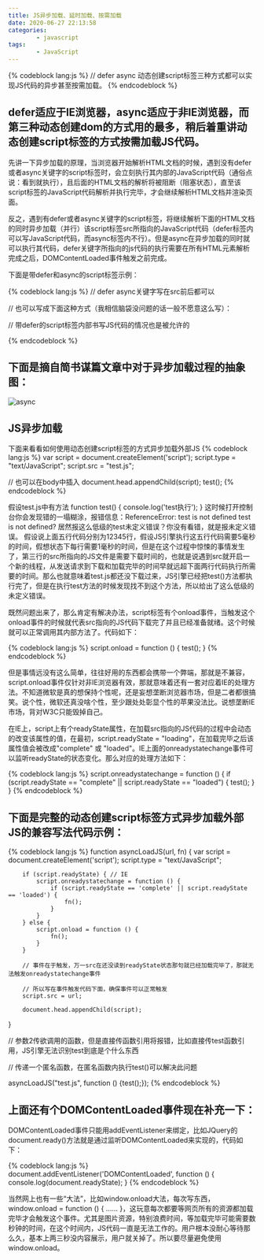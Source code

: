 ```yaml
---
title: JS异步加载、延时加载、按需加载
date: 2020-06-27 22:13:58
categories:
        - javascript
tags:
        - JavaScript
---
```


{% codeblock lang:js %}
// defer  async  动态创建script标签三种方式都可以实现JS代码的异步甚至按需加载。
{% endcodeblock %}

## defer适应于IE浏览器，async适应于非IE浏览器，而第三种动态创建dom的方式用的最多，稍后着重讲动态创建script标签的方式按需加载JS代码。

先讲一下异步加载的原理，当浏览器开始解析HTML文档的时候，遇到没有defer或者async关键字的script标签时，会立刻执行其内部的JavaScript代码（通俗点说：看到就执行），且后面的HTML文档的解析将被阻断（阻塞状态），直至该script标签的JavaScript代码解析并执行完毕，才会继续解析HTML文档并渲染页面。

反之，遇到有defer或者async关键字的script标签，将继续解析下面的HTML文档的同时异步加载（并行）该script标签src所指向的JavaScript代码（defer标签内可以写JavaScript代码，而async标签内不行）。但是async在异步加载的同时就可以执行其代码，defer关键字所指向的js代码的执行需要在所有HTML元素解析完成之后，DOMContentLoaded事件触发之前完成。

下面是带defer和async的script标签示例：

{% codeblock lang:js %}
// defer async关键字写在src前后都可以
<script defer src="test.js"></script>
<script async src="test.js"></script>

// 也可以写成下面这种方式（我相信脑袋没问题的话一般不愿意这么写）：
<script defer="defer" src="test.js"></script>

// 带defer的script标签内部书写JS代码的情况也是被允许的
<script defer="defer" src="test.js">console.log(this);</script>
{% endcodeblock %}


## 下面是摘自简书谋篇文章中对于异步加载过程的抽象图：

![async](http://image-i99.test.upcdn.net/i99-images/js-async.png)


## JS异步加载

下面来看看如何使用动态创建script标签的方式异步加载外部JS
{% codeblock lang:js %}
var script = document.createElement('script');
script.type = "text/JavaScript";
script.src = "test.js";

// 也可以在body中插入
document.head.appendChild(script);
test();
{% endcodeblock %}

假设test.js中有方法 function test() { console.log('test执行'); }
这时候打开控制台你会发现错的一塌糊涂，报错信息：ReferenceError: test is not defined
test is not defined? 居然报这么低级的test未定义错误？你没有看错，就是报未定义错误。
假设说上面五行代码分别为12345行，假设JS引擎执行这五行代码需要5毫秒的时间，假想状态下每行需要1毫秒的时间，但是在这个过程中惊悚的事情发生了，第三行的src所指向的JS文件是需要下载时间的，也就是说遇到src就开启一个新的线程，从发送请求到下载和加载完毕的时间早就远超下面两行代码执行所需要的时间。那么也就意味着test.js都还没下载过来，JS引擎已经把test()方法都执行完了，但是在执行test方法的时候发现找不到这个方法，所以给出了这么低级的未定义错误。

既然问题出来了，那么肯定有解决办法，script标签有个onload事件，当触发这个onload事件的时候就代表src指向的JS代码下载完了并且已经准备就绪。这个时候就可以正常调用其内部方法了。代码如下：

{% codeblock lang:js %}
script.onload = function () { test(); }
{% endcodeblock %}

但是事情远没有这么简单，往往好用的东西都会携带一个弊端，那就是不兼容，script.onload事件仅针对非IE浏览器有效，那就意味着还有一套对应着IE的处理方法。不知道微软是真的想保持个性呢，还是妄想垄断浏览器市场，但是二者都很搞笑。说个性，微软还真没啥个性，至少跟处处彰显个性的苹果没法比。说想垄断IE市场，背对W3C只能毁掉自己。

在IE上，script上有个readyState属性，在加载src指向的JS代码的过程中会动态的改变该属性的值，在最初，script.readyState = "loading"，在加载完毕之后该属性值会被改成"complete" 或 "loaded"。IE上面的onreadystatechange事件可以监听readyState的状态变化。那么对应的处理方法如下：

{% codeblock lang:js %}
script.onreadystatechange = function () {
    if (script.readyState == "complete" || script.readyState == "loaded") {
        test();
    }
}
{% endcodeblock %}

## 下面是完整的动态创建script标签方式异步加载外部JS的兼容写法代码示例：

{% codeblock lang:js %}
function asyncLoadJS(url, fn) {
        var script = document.createElement('script');
        script.type = "text/JavaScript";

        if (script.readyState) { // IE
            script.onreadystatechange = function () {
                if (script.readyState == 'complete' || script.readyState == 'loaded') {
                    fn();
                }
            }
        } else {
            script.onload = function () {
                fn();
            }
        }

        // 事件在于触发，万一src在还没读到readyState状态那句就已经加载完毕了，那就无法触发onreadystatechange事件

        // 所以写在事件触发代码下面，确保事件可以正常触发
        script.src = url;

        document.head.appendChild(script);
}

// 参数2传欲调用的函数，但是直接传函数引用将报错，比如直接传test函数引用，JS引擎无法识别test到底是个什么东西

// 传递一个匿名函数，在匿名函数内执行test()可以解决此问题

asyncLoadJS("test.js", function () {test();});
{% endcodeblock %}

## 上面还有个DOMContentLoaded事件现在补充一下：

DOMContentLoaded事件只能用addEventListener来绑定，比如JQuery的document.ready()方法就是通过监听DOMContentLoaded来实现的，代码如下：

{% codeblock lang:js %}
document.addEventListener('DOMContentLoaded', function () { console.log(document.readyState); }
{% endcodeblock %}

当然网上也有一些“大法”，比如window.onload大法，每次写东西，window.onload = function () { ...... }，这玩意每次都要等网页所有的资源都加载完毕才会触发这个事件。尤其是图片资源，特别浪费时间，等加载完毕可能需要数秒钟的时间，在这个时间内，JS代码一直是无法工作的。用户根本没耐心等待那么久，基本上两三秒没内容展示，用户就关掉了。所以要尽量避免使用window.onload。
